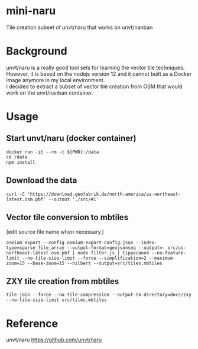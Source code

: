 # mini-naru
Tile creation subset of unvt/naru that works on unvt/nanban

# Background
unvt/naru is a really good tool sets for learning the vector tile techniques.  
However, it is based on the nodejs version 12 and it cannot built as a Docker image anymore in my local environment.  
I decided to extract a subset of vector tile creation from OSM that would work on the unvt/nanban container.

# Usage
## Start unvt/naru (docker container)  
```
docker run -it --rm -t ${PWD}:/data
cd /data
npm install
```

## Download the data
```
curl -C 'https://download.geofabrik.de/north-america/us-northeast-latest.osm.pbf' --outout './src/#1'
```

## Vector tile conversion to mbtiles   
(edit source file name when necessary.)
```
osmium export --config osmium-export-config.json --index-type=sparse_file_array --output-format=geojsonseq --output=- src/us-northeast-latest.osm.pbf | node filter.js | tippecanoe --no-feature-limit --no-tile-size-limit --force --simplification=2 --maximum-zoom=15 --base-zoom=15 --hilbert --output=src/tiles.mbtiles
```

## ZXY tile creation from mbtiles
```
tile-join --force --no-tile-compression --output-to-directory=docs/zxy --no-tile-size-limit src/tiles.mbtiles
```

# Reference
unvt/naru https://github.com/unvt/naru